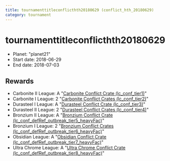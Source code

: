 ```yaml
---
title: tournamenttitleconflicthth20180629 (conflict_hth_20180629)
category: tournament
---
```

# tournamenttitleconflicthth20180629

  * Planet: "planet21"
  * Start date: 2018-06-29
  * End date: 2018-07-03

## Rewards

  * Carbonite II League: A "[Carbonite Conflict Crate (lc_conf_tier1)](lc_conf_tier1.html)"
  * Carbonite I League: 2 "[Carbonite Conflict Crates (lc_conf_tier2)](lc_conf_tier2.html)"
  * Durasteel I League: A "[Durasteel Conflict Crate (lc_conf_tier3)](lc_conf_tier3.html)"
  * Durasteel II League: 2 "[Durasteel Conflict Crates (lc_conf_tier4)](lc_conf_tier4.html)"
  * Bronzium II League: A "[Bronzium Conflict Crate (lc_conf_defRef_outbreak_tier5_heavyFac)](lc_conf_defRef_outbreak_tier5_heavyFac.html)"
  * Bronzium I League: 2 "[Bronzium Conflict Crates (lc_conf_defRef_outbreak_tier6_heavyFac)](lc_conf_defRef_outbreak_tier6_heavyFac.html)"
  * Obsidian League: A "[Obsidian Conflict Crate (lc_conf_defRef_outbreak_tier7_heavyFac)](lc_conf_defRef_outbreak_tier7_heavyFac.html)"
  * Ultra Chrome League: A "[Ultra Chrome Conflict Crate (lc_conf_defRef_outbreak_tier8_heavyFac)](lc_conf_defRef_outbreak_tier8_heavyFac.html)"
